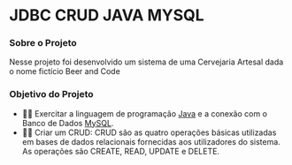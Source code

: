 # JDBC CRUD JAVA MYSQL

### Sobre o Projeto

Nesse projeto foi desenvolvido um sistema de uma Cervejaria Artesal dada o nome fictício Beer and Code
 
 ### Objetivo do Projeto

* 👩‍💻 Exercitar a linguagem de programação [Java](https://www.java.com/pt-BR/) e a conexão com o Banco de Dados [MySQL](https://www.mysql.com).
* 👩‍💻 Criar um CRUD: CRUD são as quatro operações básicas utilizadas em bases de dados relacionais fornecidas aos utilizadores do sistema. 
As operações são CREATE, READ, UPDATE e DELETE.
